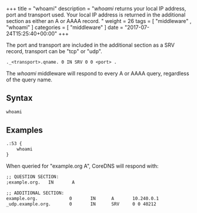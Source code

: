 +++
title = "whoami"
description = "*whoami* returns your local IP address, port and transport used. Your local IP address is returned in the additional section as either an A or AAAA record. "
weight = 26
tags = [  "middleware" , "whoami" ]
categories = [ "middleware" ]
date = "2017-07-24T15:25:40+00:00"
+++

The port and transport are included in the additional section as a SRV record, transport can be
"tcp" or "udp".

~~~ txt
._<transport>.qname. 0 IN SRV 0 0 <port> .
~~~

The *whoami* middleware will respond to every A or AAAA query, regardless of the query name.

## Syntax

~~~ txt
whoami
~~~

## Examples

~~~ txt
.:53 {
    whoami
}
~~~

When queried for "example.org A", CoreDNS will respond with:

~~~ txt
;; QUESTION SECTION:
;example.org.   IN       A

;; ADDITIONAL SECTION:
example.org.            0       IN      A       10.240.0.1
_udp.example.org.       0       IN      SRV     0 0 40212
~~~


